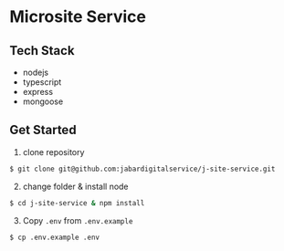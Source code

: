 # Microsite Service

## Tech Stack

-   nodejs
-   typescript
-   express
-   mongoose

## Get Started

1. clone repository

```bash
$ git clone git@github.com:jabardigitalservice/j-site-service.git
```

2. change folder & install node

```bash
$ cd j-site-service & npm install
```

3. Copy `.env` from `.env.example`

```bash
$ cp .env.example .env
```
